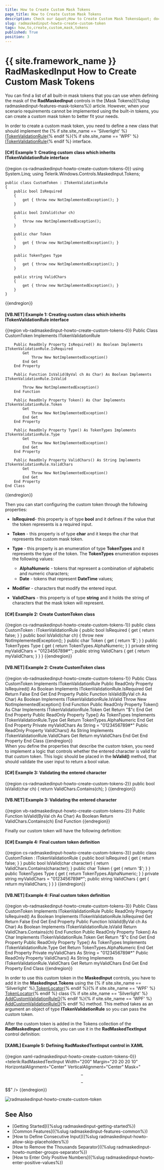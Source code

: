 ```yaml
---
title: How to Create Custom Mask Tokens
page_title: How to Create Custom Mask Tokens
description: Check our &quot;How to Create Custom Mask Tokens&quot; documentation article for the RadMaskedInput {{ site.framework_name }} control.
slug: radmaskedinput-howto-create-custom-token
tags: how,to,create,custom,mask,tokens
published: True
position: 3
---
```


# {{ site.framework_name }} RadMaskedInput How to Create Custom Mask Tokens

You can find a list of all built-in mask tokens that you can use when defining the mask of the __RadMaskedInput__ controls in the [Mask Tokens]({%slug radmaskedinput-features-mask-tokens%}) article. However, when your scenario requirements cannot be implemented using the built-in tokens, you can create a custom mask token to better fit your needs.

In order to create a custom mask token, you need to define a new class that should implement the {% if site.site_name == 'Silverlight' %}[ ITokenValidationRule](http://www.telerik.com/help/silverlight/t_telerik_windows_controls_maskedinput_tokens_itokenvalidationrule.html){% endif %}{% if site.site_name == 'WPF' %}[ ITokenValidationRule](http://www.telerik.com/help/wpf/t_telerik_windows_controls_maskedinput_tokens_itokenvalidationrule.html){% endif %} interface.				

#### __[C#] Example 1: Creating custom class which inherits ITokenValidationRule interface__
{{region cs-radmaskedinput-howto-create-custom-tokens-0}}
	using System.Linq;
	using Telerik.Windows.Controls.MaskedInput.Tokens;

	public class CustomToken : ITokenValidationRule
	{
		public bool IsRequired
		{
			get { throw new NotImplementedException(); }
		}

		public bool IsValid(char ch)
		{
			throw new NotImplementedException();
		}

		public char Token
		{
			get { throw new NotImplementedException(); }
		}

		public TokenTypes Type
		{
			get { throw new NotImplementedException(); }
		}

		public string ValidChars
		{
			get { throw new NotImplementedException(); }
		}
	}
{{endregion}}

#### __[VB.NET] Example 1: Creating custom class which inherits ITokenValidationRule interface__
{{region vb-radmaskedinput-howto-create-custom-tokens-0}}
	Public Class CustomToken
        Implements ITokenValidationRule

        Public ReadOnly Property IsRequired() As Boolean Implements ITokenValidationRule.IsRequired
            Get
                Throw New NotImplementedException()
            End Get
        End Property

        Public Function IsValid(ByVal ch As Char) As Boolean Implements ITokenValidationRule.IsValid

            Throw New NotImplementedException()
        End Function

        Public ReadOnly Property Token() As Char Implements ITokenValidationRule.Token
            Get
                Throw New NotImplementedException()
            End Get
        End Property

        Public ReadOnly Property Type() As TokenTypes Implements ITokenValidationRule.Type
            Get
                Throw New NotImplementedException()
            End Get
        End Property

        Public ReadOnly Property ValidChars() As String Implements ITokenValidationRule.ValidChars
            Get
                Throw New NotImplementedException()
            End Get
        End Property
    End Class
{{endregion}}	

Then you can start configuring the custom token through the following properties:					

* __IsRequired__- this property is of type __bool__ and it defines if the value that the token represents is a required input.						

* __Token__ - this property is of type __char__ and it keeps the char that represents the custom mask token.						

* __Type__ - this property is an enumeration of type __TokenTypes__ and it represents the type of the token. The __TokenTypes__ enumeration exposes the following values:							
	* __AlphaNumeric__ - tokens that represent a combination of alphabetic and numeric characters;
	* __Date__ - tokens that represent __DateTime__ values;
	
* __Modifier__ - characters that modify the entered input.								

* __ValidChars__ - this property is of type __string__ and it holds the string of characters that the mask token will represent.						

#### __[C#] Example 2: Create CustomToken class__
{{region cs-radmaskedinput-howto-create-custom-tokens-1}}
	public class CustomToken : ITokenValidationRule
	{
		public bool IsRequired
		{
			get { return false; }
		}
		public bool IsValid(char ch)
		{
			throw new NotImplementedException();
		}
		public char Token
		{
			get { return '$'; }
		}
		public TokenTypes Type
		{
			get { return TokenTypes.AlphaNumeric; }
		}
		private string myValidChars = "0123456789#*";
		public string ValidChars
		{
			get { return myValidChars; }
		}
	}
{{endregion}}

#### __[VB.NET] Example 2: Create CustomToken class__
{{region vb-radmaskedinput-howto-create-custom-tokens-1}}
	Public Class CustomToken
		Implements ITokenValidationRule
		Public ReadOnly Property IsRequired() As Boolean Implements ITokenValidationRule.IsRequired
			Get
				Return False
			End Get
		End Property
		Public Function IsValid(ByVal ch As Char) As Boolean Implements ITokenValidationRule.IsValid
			Throw New NotImplementedException()
		End Function
		Public ReadOnly Property Token() As Char Implements ITokenValidationRule.Token
			Get
				Return "$"c
			End Get
		End Property
		Public ReadOnly Property Type() As TokenTypes Implements ITokenValidationRule.Type
			Get
				Return TokenTypes.AlphaNumeric
			End Get
		End Property
		Private myValidChars As String = "0123456789#*"
		Public ReadOnly Property ValidChars() As String Implements ITokenValidationRule.ValidChars
			Get
				Return myValidChars
			End Get
		End Property
	End Class
{{endregion}}	
When you define the properties that describe the custom token, you need to implement a logic that controls whether the entered character is valid for that custom token. This logic should be placed in the __IsValid()__ method, that should validate the user input to return a bool value.				

#### __[C#] Example 3: Validating the entered character__
{{region cs-radmaskedinput-howto-create-custom-tokens-2}}
	public bool IsValid(char ch)
	{
		return ValidChars.Contains(ch);
	}
{{endregion}}

#### __[VB.NET] Example 3: Validating the entered character__
{{region vb-radmaskedinput-howto-create-custom-tokens-2}}
	Public Function IsValid(ByVal ch As Char) As Boolean
		Return ValidChars.Contains(ch)
	End Function
{{endregion}}

Finally our custom token will have the following dеfinition: 

#### __[C#] Example 4: Final custom token definition__
{{region cs-radmaskedinput-howto-create-custom-tokens-3}}
	public class CustomToken : ITokenValidationRule
	{
		public bool IsRequired
		{
			get { return false; }
		}
		public bool IsValid(char character)
		{
			return ValidChars.Contains(character);
		}
		public char Token
		{
			get { return '$'; }
		}
		public TokenTypes Type
		{
			get { return TokenTypes.AlphaNumeric; }
		}
		private string myValidChars = "0123456789#*";
		public string ValidChars
		{
			get { return myValidChars; }
		}
	}
{{endregion}}

#### __[VB.NET] Example 4: Final custom token definition__
{{region vb-radmaskedinput-howto-create-custom-tokens-3}}
	Public Class CustomToken
		Implements ITokenValidationRule
		Public ReadOnly Property IsRequired() As Boolean Implements ITokenValidationRule.IsRequired
			Get
				Return False
			End Get
		End Property
		Public Function IsValid(ByVal ch As Char) As Boolean Implements ITokenValidationRule.IsValid
			Return ValidChars.Contains(ch)
		End Function
		Public ReadOnly Property Token() As Char Implements ITokenValidationRule.Token
			Get
				Return "$"c
			End Get
		End Property
		Public ReadOnly Property Type() As TokenTypes Implements ITokenValidationRule.Type
			Get
				Return TokenTypes.AlphaNumeric
			End Get
		End Property
		Private myValidChars As String = "0123456789#*"
		Public ReadOnly Property ValidChars() As String Implements ITokenValidationRule.ValidChars
			Get
				Return myValidChars
			End Get
		End Property
	End Class
{{endregion}}	

In order to use this custom token in the __MaskedInput__ controls, you have to add it in the __MaskedInput.Tokens__ using the {% if site.site_name == 'Silverlight' %}[ TokenLocator](http://www.telerik.com/help/silverlight/t_telerik_windows_controls_maskedinput_tokens_tokenlocator.html){% endif %}{% if site.site_name == 'WPF' %}[ TokenLocator](http://www.telerik.com/help/wpf/t_telerik_windows_controls_maskedinput_tokens_tokenlocator.html){% endif %} class {% if site.site_name == 'Silverlight' %}[ AddCustomValidationRule()](http://www.telerik.com/help/silverlight/m_telerik_windows_controls_maskedinput_tokens_tokenlocator_addcustomvalidationrule.html){% endif %}{% if site.site_name == 'WPF' %}[ AddCustomValidationRule()](http://www.telerik.com/help/wpf/m_telerik_windows_controls_maskedinput_tokens_tokenlocator_addcustomvalidationrule.html){% endif %} method. This method takes as an argument an object of type __ITokenValidationRule__ so you can pass the custom token.				

After the custom token is added in the Tokens collection of the __RadMaskedInput__ controls, you can use it in the __RadMaskedTextInput__ control definition:

#### __[XAML] Example 5:  Defining RadMaskedTextInput control in XAML__
{{region xaml-radmaskedinput-howto-create-custom-tokens-0}}
	<Grid Background="White">
	    <telerik:RadMaskedTextInput Width="200" 
	                                Margin="20 20 20 10"
	                                HorizontalAlignment="Center"
	                                VerticalAlignment="Center"
	                                Mask="$$-$$$$-$$$$" />
	</Grid>
{{endregion}}

![radmaskedinput-howto-create-custom-token](images/radmaskedinput-howto-create-custom-token.png)

## See Also
 * [Getting Started]({%slug radmaskedinput-getting-started%})
 * [Common Features]({%slug radmaskedinput-features-common%})
 * [How to Define Consecutive Input]({%slug radmaskedinput-howto-allow-skip-placeholders%})
 * [How to Remove the Thousands Separator]({%slug radmaskedinput-howto-number-groups-separator%})
 * [How to Enter Only Positive Numbers]({%slug radmaskedinput-howto-enter-positive-values%})